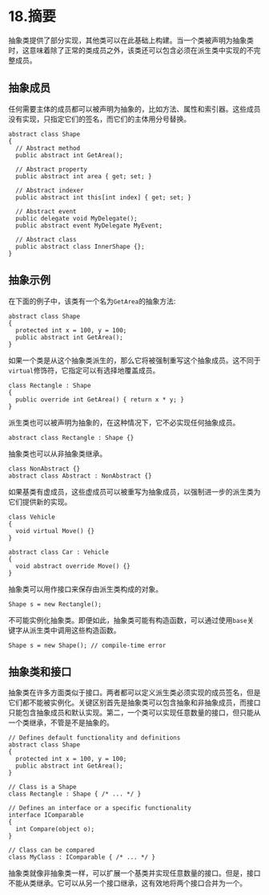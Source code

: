 # 18.摘要

抽象类提供了部分实现，其他类可以在此基础上构建。当一个类被声明为抽象类时，这意味着除了正常的类成员之外，该类还可以包含必须在派生类中实现的不完整成员。

## 抽象成员

任何需要主体的成员都可以被声明为抽象的，比如方法、属性和索引器。这些成员没有实现，只指定它们的签名，而它们的主体用分号替换。

```
abstract class Shape
{
  // Abstract method
  public abstract int GetArea();

  // Abstract property
  public abstract int area { get; set; }

  // Abstract indexer
  public abstract int this[int index] { get; set; }

  // Abstract event
  public delegate void MyDelegate();
  public abstract event MyDelegate MyEvent;

  // Abstract class
  public abstract class InnerShape {};
}

```

## 抽象示例

在下面的例子中，该类有一个名为`GetArea`的抽象方法:

```
abstract class Shape
{
  protected int x = 100, y = 100;
  public abstract int GetArea();
}

```

如果一个类是从这个抽象类派生的，那么它将被强制重写这个抽象成员。这不同于`virtual`修饰符，它指定可以有选择地覆盖成员。

```
class Rectangle : Shape
{
  public override int GetArea() { return x * y; }
}

```

派生类也可以被声明为抽象的，在这种情况下，它不必实现任何抽象成员。

```
abstract class Rectangle : Shape {}

```

抽象类也可以从非抽象类继承。

```
class NonAbstract {}
abstract class Abstract : NonAbstract {}

```

如果基类有虚成员，这些虚成员可以被重写为抽象成员，以强制进一步的派生类为它们提供新的实现。

```
class Vehicle
{
  void virtual Move() {}
}

abstract class Car : Vehicle
{
  void abstract override Move() {}
}

```

抽象类可以用作接口来保存由派生类构成的对象。

```
Shape s = new Rectangle();

```

不可能实例化抽象类。即便如此，抽象类可能有构造函数，可以通过使用`base`关键字从派生类中调用这些构造函数。

```
Shape s = new Shape(); // compile-time error

```

## 抽象类和接口

抽象类在许多方面类似于接口。两者都可以定义派生类必须实现的成员签名，但是它们都不能被实例化。关键区别首先是抽象类可以包含抽象和非抽象成员，而接口只能包含抽象成员和默认实现。第二，一个类可以实现任意数量的接口，但只能从一个类继承，不管是不是抽象的。

```
// Defines default functionality and definitions
abstract class Shape
{
  protected int x = 100, y = 100;
  public abstract int GetArea();
}

// Class is a Shape
class Rectangle : Shape { /* ... */ }

// Defines an interface or a specific functionality
interface IComparable
{
  int Compare(object o);
}

// Class can be compared
class MyClass : IComparable { /* ... */ }

```

抽象类就像非抽象类一样，可以扩展一个基类并实现任意数量的接口。但是，接口不能从类继承。它可以从另一个接口继承，这有效地将两个接口合并为一个。